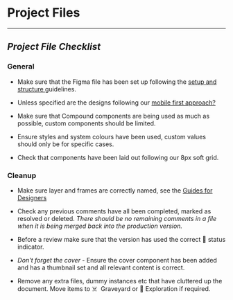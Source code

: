 
# Project Files

---

## *Project File Checklist*

### General

- Make sure that the Figma file has been set up following the [setup and structure ]()guidelines.

- Unless specified are the designs following our [mobile first approach?]()

- Make sure that Compound components are being used as much as possible, custom components should be limited.

- Ensure styles and system colours have been used, custom values should only be for specific cases.

- Check that components have been laid out following our 8px soft grid.

### Cleanup

- Make sure layer and frames are correctly named, see the [Guides for Designers]()

- Check any previous comments have all been completed, marked as resolved or deleted. *There should be no remaining comments in a file when it is being merged back into the production version.*

- Before a review make sure that the version has used the correct 🚦 status indicator.

- *Don't forget the cover* - Ensure the cover component has been added and has a thumbnail set and all relevant content is correct.

- Remove any extra files, dummy instances etc that have cluttered up the document. Move items to ☠️  Graveyard or 🚀 Exploration if required.